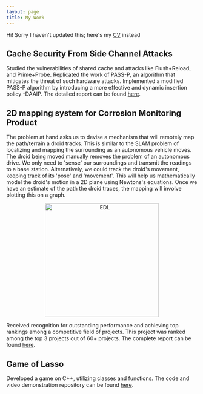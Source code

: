 ```yaml
---
layout: page
title: My Work
---
```


Hi! Sorry I haven't updated this; here's my [CV](/assets/CV.pdf) instead



## Cache Security From Side Channel Attacks
Studied the vulnerabilities of shared cache and attacks like Flush+Reload, and Prime+Probe. Replicated the work of PASS-P, an algorithm that mitigates the threat of such hardware attacks. Implemented a modified PASS-P algorithm by introducing a more effective and dynamic insertion policy -DAAIP. The detailed report can be found [here](/assets/Rishabh_200260041_RnD_report.pdf).

## 2D mapping system for Corrosion Monitoring Product
The problem at hand asks us to devise a mechanism that will remotely map the path/terrain a droid tracks. This is similar to the SLAM problem of localizing and mapping the surrounding as an autonomous vehicle moves. The droid being moved manually removes the problem of an autonomous drive. We only need to 'sense' our surroundings and transmit the readings to a base station. Alternatively, we could track the droid's movement, keeping track of its 'pose' and 'movement'. This will help us mathematically model the droid's motion in a 2D plane using Newtons's equations. Once we have an estimate of the path the droid traces, the mapping will involve plotting this on a graph.
<p align="center">
<img src="https://github.com/borlaugg/borlaugg.github.io/blob/master/assets/img/EDL.jpg" alt="EDL" width="300"/>               
</p>

Received recognition for outstanding performance and achieving top rankings among a competitive field of projects. This project was ranked among the top 3 projects out of 60+ projects.
The complete report can be found [here](/assets/EDL_DESIGN.pdf).

## Game of Lasso
Developed a game on C++, utilizing classes and functions. The code and video demonstration repository can be found [here](https://github.com/borlaugg/Game-of-Lasso).
